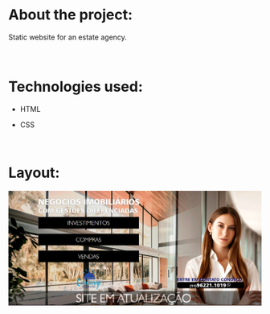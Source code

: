 <h1>About the project:</h1>
Static website for an estate agency.
<br>
<br>
<br>
<h1>Technologies used:</h1>

- HTML

- CSS
<br>

<h1>Layout:</h1>
<img src="https://github.com/ivyarnoldlazzari/projetoconcierge/blob/master/assets/layout.jpg">
